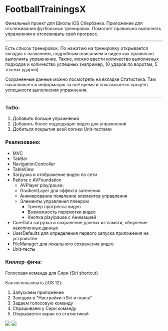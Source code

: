 FootballTrainingsX
===
Финальный проект для Школы iOS Сбербанка. Приложение для отслеживания футбольных тренировок. Помогает правильно выполнять упражнения и отслеживать свой прогресс.
***
Есть список тренировок. По нажатию на тренировку открывается вкладка с названием, подробным описанием и видео как правильно выполнять упражнение. Также, можно ввести количество выполненых подходов и количество успешных (например, 10 ударов по воротам, 5 точных ударов). 

Сохраненные данные можно посмотреть на вкладке Статистика. Там накапливается информация за всё время и показывается процент успешности выполнения упражнения.
***
### ToDo: 
1. Добавить больше упражнений
2. Добавить более подходящие видео для упражнений
3. Добиться покрытия всей логики Unit-тестами

### Реализовано:
* MVC
* TabBar
* NavigationController
* TableView
* Загрузка и отображение видео по сети
* Работа с AVFoundation
    * AVPlayer play/pause; 
    * GradientLayer для эффекта затенения
    * Анимирование появление элементов управления
    * Элементы управления плеером
        * Трекер прогресса видео
        * Возможность перемотки видео
        * Кнопка play/pause c Анимацией
* CoreData загрузка и сохранение данных из памяти, обнуление накопленных данных
* UserDefaults для определения первого запуска приложения на устройстве
* FileManager для локального сохранения видео
* Unit-тесты

### Киллер-фича: 
 Голосовая команда для Сири (Siri shortcut)
 
 Как использовать (iOS 12):
 1. Запускаем приложение
 2. Заходим в "Настройки->Siri и поиск"
 3. Задаем голосовую команду
 4. Спрашиваем у Сири команду
 5. Открывается экран со статистикой
 
 ![](//https://firebasestorage.googleapis.com/v0/b/footballtrainingsx.appspot.com/o/Снимок%20экрана%202019-12-06%20в%2016.48.48.png?alt=media&token=8ca75652-8823-4199-ad13-12b35ed03c17)
 ![](//https://firebasestorage.googleapis.com/v0/b/footballtrainingsx.appspot.com/o/Снимок%20экрана%202019-12-06%20в%2016.49.00.png?alt=media&token=82836b50-6b34-48a2-875f-31668fb03a7a)
